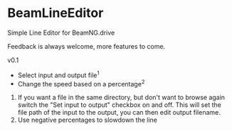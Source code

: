 # BeamLineEditor
Simple Line Editor for BeamNG.drive

Feedback is always welcome, more features to come.

v0.1
* Select input and output file<sup>1</sup>
* Change the speed based on a percentage<sup>2</sup>

1) If you want a file in the same directory, but don't want to browse again switch the "Set input to output" checkbox on and off. This will set the file path of the input to the output, you can then edit output filename.  
2) Use negative percentages to slowdown the line
